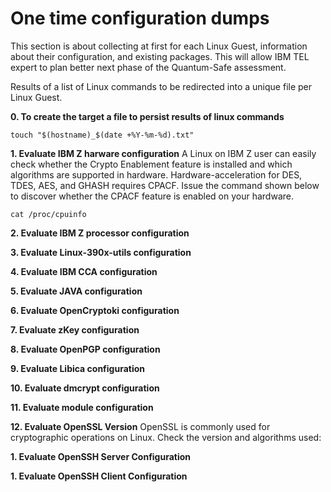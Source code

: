 # One time configuration dumps
This section is about collecting at first for each Linux Guest, information about their configuration, and existing packages. This will allow IBM TEL expert to plan better next phase of the Quantum-Safe assessment.

Results of a list of Linux commands to be redirected into a unique file per Linux Guest.

**0. To create the target a file to persist results of linux commands**
```
touch "$(hostname)_$(date +%Y-%m-%d).txt"
```

**1. Evaluate IBM Z harware configuration**
A Linux on IBM Z user can easily check whether the Crypto Enablement feature is installed and which algorithms are supported in hardware. Hardware-acceleration for DES, TDES, AES, and GHASH requires CPACF. Issue the command shown below to discover whether the CPACF feature is enabled on your hardware.
```
cat /proc/cpuinfo
```

**2. Evaluate IBM Z processor configuration**

**3. Evaluate Linux-390x-utils configuration**

**4. Evaluate IBM CCA configuration**

**5. Evaluate JAVA configuration**

**6. Evaluate OpenCryptoki configuration**

**7. Evaluate zKey configuration**

**8. Evaluate OpenPGP configuration**

**9. Evaluate Libica configuration**

**10. Evaluate dmcrypt configuration**

**11. Evaluate module configuration**

**12. Evaluate OpenSSL Version**
OpenSSL is commonly used for cryptographic operations on Linux. Check the version and algorithms used:


**1. Evaluate OpenSSH Server Configuration**

**1. Evaluate OpenSSH Client Configuration**
